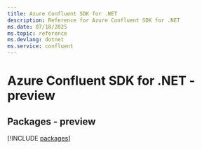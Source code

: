 ```yaml
---
title: Azure Confluent SDK for .NET
description: Reference for Azure Confluent SDK for .NET
ms.date: 07/18/2025
ms.topic: reference
ms.devlang: dotnet
ms.service: confluent
---
```

# Azure Confluent SDK for .NET - preview
## Packages - preview
[!INCLUDE [packages](confluent-index.md)]